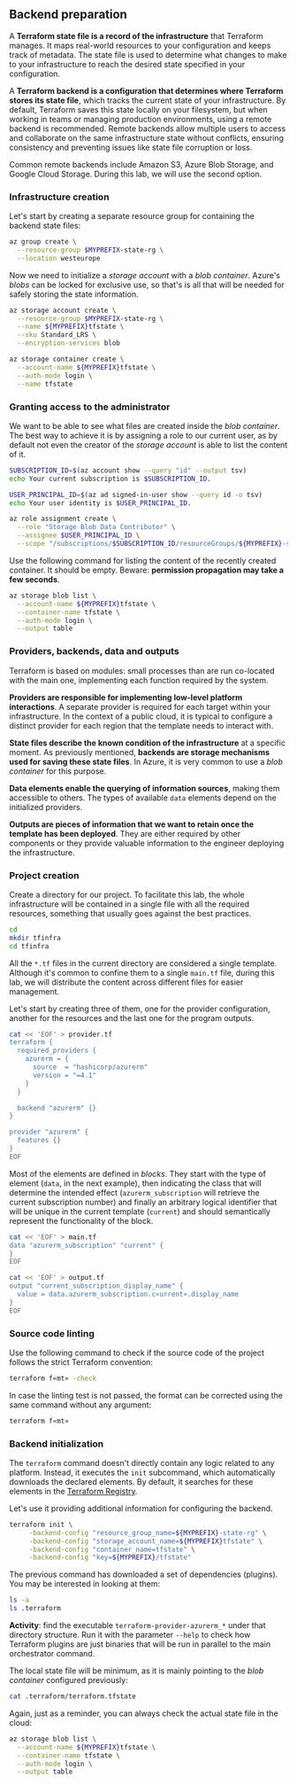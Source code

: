 ## Backend preparation

A **Terraform state file is a record of the infrastructure** that Terraform manages. It maps real-world resources to your configuration and keeps track of metadata. The state file is used to determine what changes to make to your infrastructure to reach the desired state specified in your configuration.

A **Terraform backend is a configuration that determines where Terraform stores its state file**, which tracks the current state of your infrastructure. By default, Terraform saves this state locally on your filesystem, but when working in teams or managing production environments, using a remote backend is recommended. Remote backends allow multiple users to access and collaborate on the same infrastructure state without conflicts, ensuring consistency and preventing issues like state file corruption or loss.

Common remote backends include Amazon S3, Azure Blob Storage, and Google Cloud Storage. During this lab, we will use the second option.

### Infrastructure creation

Let's start by creating a separate resource group for containing the backend state files:

```bash
az group create \
  --resource-group $MYPREFIX-state-rg \
  --location westeurope
```

Now we need to initialize a *storage account* with a *blob container*. Azure's *blobs* can be locked for exclusive use, so that's is all that will be needed for safely storing the state information.

```bash
az storage account create \
  --resource-group $MYPREFIX-state-rg \
  --name ${MYPREFIX}tfstate \
  --sku Standard_LRS \
  --encryption-services blob

az storage container create \
  --account-name ${MYPREFIX}tfstate \
  --auth-mode login \
  --name tfstate
```

### Granting access to the administrator

We want to be able to see what files are created inside the *blob container*. The best way to achieve it is by assigning a role to our current user, as by default not even the creator of the *storage account* is able to list the content of it.

```bash
SUBSCRIPTION_ID=$(az account show --query "id" --output tsv)
echo Your current subscription is $SUBSCRIPTION_ID.

USER_PRINCIPAL_ID=$(az ad signed-in-user show --query id -o tsv)
echo Your user identity is $USER_PRINCIPAL_ID.

az role assignment create \
  --role "Storage Blob Data Contributor" \
  --assignee $USER_PRINCIPAL_ID \
  --scope "/subscriptions/$SUBSCRIPTION_ID/resourceGroups/${MYPREFIX}-state-rg/providers/Microsoft.Storage/storageAccounts/${MYPREFIX}tfstate"
```

Use the following command for listing the content of the recently created container. It should be empty. Beware: **permission propagation may take a few seconds**.

```bash
az storage blob list \
  --account-name ${MYPREFIX}tfstate \
  --container-name tfstate \
  --auth-mode login \
  --output table
```

### Providers, backends, data and outputs

Terraform is based on modules: small processes than are run co-located with the main one, implementing each function required by the system.

**Providers are responsible for implementing low-level platform interactions**. A separate provider is required for each target within your infrastructure. In the context of a public cloud, it is typical to configure a distinct provider for each region that the template needs to interact with.

**State files describe the known condition of the infrastructure** at a specific moment. As previously mentioned, **backends are storage mechanisms used for saving these state files**. In Azure, it is very common to use a *blob container* for this purpose.

**Data elements enable the querying of information sources**, making them accessible to others. The types of available `data` elements depend on the initialized providers.

**Outputs are pieces of information that we want to retain once the template has been deployed**. They are either required by other components or they provide valuable information to the engineer deploying the infrastructure.

### Project creation

Create a directory for our project. To facilitate this lab, the whole infrastructure will be contained in a single file with all the required resources, something that usually goes against the best practices.

```bash
cd
mkdir tfinfra
cd tfinfra
```

All the `*.tf` files in the current directory are considered a single template. Although it's common to confine them to a single `main.tf` file, during this lab, we will distribute the content across different files for easier management.

Let's start by creating three of them, one for the provider configuration, another for the resources and the last one for the program outputs.

```bash
cat << 'EOF' > provider.tf
terraform {
  required_providers {
    azurerm = {
      source  = "hashicorp/azurerm"
      version = "=4.1"
    }
  }

  backend "azurerm" {}
}

provider "azurerm" {
  features {}
}
EOF
```

Most of the elements are defined in *blocks*. They start with the type of element (`data`, in the next example), then indicating the class that will determine the intended effect (`azurerm_subscription` will retrieve the current subscription number) and finally an arbitrary logical identifier that will be unique in the current template (`current`) and should semantically represent the functionality of the block.

```bash
cat << 'EOF' > main.tf
data "azurerm_subscription" "current" {
}
EOF
```

```bash
cat << 'EOF' > output.tf
output "current_subscription_display_name" {
  value = data.azurerm_subscription.c«urrent».display_name
}
EOF
```

### Source code linting

Use the following command to check if the source code of the project follows the strict Terraform convention:

```bash
terraform f«mt» -check
```

In case the linting test is not passed, the format can be corrected using the same command without any argument:

```bash
terraform f«mt»
```

### Backend initialization

The `terraform` command doesn't directly contain any logic related to any platform. Instead, it executes the `init` subcommand, which automatically downloads the declared elements. By default, it searches for these elements in the [Terraform Registry](https://registry.terraform.io).

Let's use it providing additional information for configuring the backend.

```bash
terraform init \
     -backend-config "resource_group_name=${MYPREFIX}-state-rg" \
     -backend-config "storage_account_name=${MYPREFIX}tfstate" \
     -backend-config "container_name=tfstate" \
     -backend-config "key=${MYPREFIX}/tfstate"
```

The previous command has downloaded a set of dependencies (plugins). You may be interested in looking at them:

```bash
ls -a
ls .terraform
```

**Activity**: find the executable `terraform-provider-azurerm_*` under that directory structure. Run it with the parameter `--help` to check how Terraform plugins are just binaries that will be run in parallel to the main orchestrator command.

The local state file will be minimum, as it is mainly pointing to the *blob container* configured previously:

```bash
cat .terraform/terraform.tfstate
```

Again, just as a reminder, you can always check the actual state file in the cloud:

```bash
az storage blob list \
  --account-name ${MYPREFIX}tfstate \
  --container-name tfstate \
  --auth-mode login \
  --output table
```